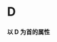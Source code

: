 # D

<script setup> 
    import { Propertys } from '@data/css/property.js'       
    const baseCssUrl = 'https://developer.mozilla.org/zh-CN/docs/Web/CSS/'       
    const { D } = Propertys  
                  
    //下面表格将使用自定义组件               
</script>   

#### 以 D 为首的属性
<template v-for="item in D">
<Mcard :item=item :linkUrl=baseCssUrl></Mcard>
</template>